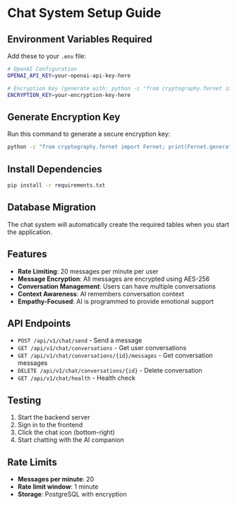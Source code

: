 # Chat System Setup Guide

## Environment Variables Required

Add these to your `.env` file:

```bash
# OpenAI Configuration
OPENAI_API_KEY=your-openai-api-key-here

# Encryption Key (generate with: python -c "from cryptography.fernet import Fernet; print(Fernet.generate_key().decode())")
ENCRYPTION_KEY=your-encryption-key-here
```

## Generate Encryption Key

Run this command to generate a secure encryption key:

```bash
python -c "from cryptography.fernet import Fernet; print(Fernet.generate_key().decode())"
```

## Install Dependencies

```bash
pip install -r requirements.txt
```

## Database Migration

The chat system will automatically create the required tables when you start the application.

## Features

- **Rate Limiting**: 20 messages per minute per user
- **Message Encryption**: All messages are encrypted using AES-256
- **Conversation Management**: Users can have multiple conversations
- **Context Awareness**: AI remembers conversation context
- **Empathy-Focused**: AI is programmed to provide emotional support

## API Endpoints

- `POST /api/v1/chat/send` - Send a message
- `GET /api/v1/chat/conversations` - Get user conversations
- `GET /api/v1/chat/conversations/{id}/messages` - Get conversation messages
- `DELETE /api/v1/chat/conversations/{id}` - Delete conversation
- `GET /api/v1/chat/health` - Health check

## Testing

1. Start the backend server
2. Sign in to the frontend
3. Click the chat icon (bottom-right)
4. Start chatting with the AI companion

## Rate Limits

- **Messages per minute**: 20
- **Rate limit window**: 1 minute
- **Storage**: PostgreSQL with encryption 